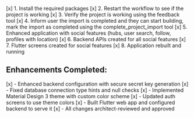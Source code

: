 [x] 1. Install the required packages
[x] 2. Restart the workflow to see if the project is working
[x] 3. Verify the project is working using the feedback tool
[x] 4. Inform user the import is completed and they can start building, mark the import as completed using the complete_project_import tool
[x] 5. Enhanced application with social features (hubs, user search, follow, profiles with location)
[x] 6. Backend APIs created for all social features
[x] 7. Flutter screens created for social features
[x] 8. Application rebuilt and running

## Enhancements Completed:
[x] - Enhanced backend configuration with secure secret key generation
[x] - Fixed database connection type hints and null checks
[x] - Implemented Material Design 3 theme with custom color scheme
[x] - Updated auth screens to use theme colors
[x] - Built Flutter web app and configured backend to serve it
[x] - All changes architect-reviewed and approved